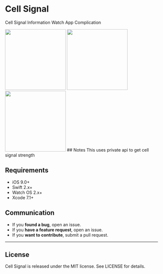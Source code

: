 # Cell Signal
Cell Signal Information Watch App Complication

<img src="https://cloud.githubusercontent.com/assets/71201/11870815/f8734422-a505-11e5-9e96-f4699dc998a1.PNG" width="200">
<img src="https://cloud.githubusercontent.com/assets/71201/11870816/f8c251fc-a505-11e5-8af3-0edc4f431cc9.PNG" width="200">
<img src="https://cloud.githubusercontent.com/assets/71201/11870817/f8c31ae2-a505-11e5-8ffe-94d358fa5f33.PNG" width="200">
## Notes
This uses private api to get cell signal strength

## Requirements

- iOS 9.0+
- Swift 2.x+
- Watch OS 2.x+
- Xcode 7.1+

## Communication

- If you **found a bug**, open an issue.
- If you **have a feature request**, open an issue.
- If you **want to contribute**, submit a pull request.

---

## License

Cell Signal is released under the MIT license. See LICENSE for details.
